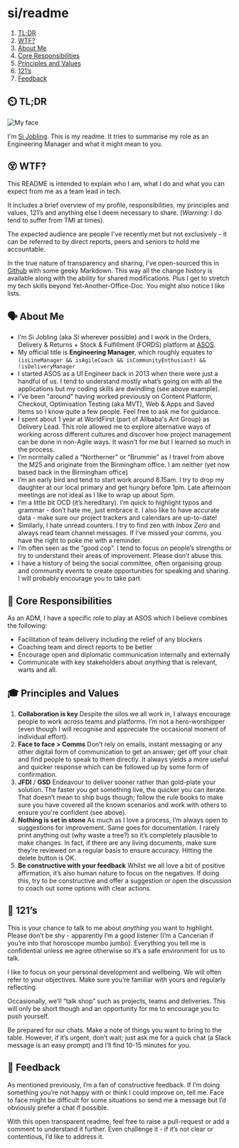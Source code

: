 # si/readme

1. [TL;DR](#-tldr)
2. [WTF?](#-wtf)
3. [About Me](#-about-me)
4. [Core Responsibilities](#-core-responsibilities)
5. [Principles and Values](#-principles-and-values)
6. [121’s](#-121s)
7. [Feedback](#-feedback)

## ⏲️ TL;DR

![My face](https://avatars2.githubusercontent.com/u/26605415?s=460&v=4 "This is my face")

I'm [Si Jobling](https://sijobling.com). This is my readme. It tries to summarise my role as an Engineering Manager and what it might mean to you.

## 😵 WTF?

This README is intended to explain who I am, what I do and what you can expect from me as a team lead in tech.

It includes a brief overview of my profile, responsibilities, my principles and values, 121’s and anything else I deem necessary to share. (_Warning_: I do tend to suffer from TMI at times).

The expected audience are people I've recently met but not exclusively - it can be referred to by direct reports, peers and seniors to hold me accountable. 

In the true nature of transparency and sharing, I’ve open-sourced this in [Github](https://github.com/si/readme) with some geeky Markdown. This way all the change history is available along with the ability for shared modifications. Plus I get to stretch my tech skills beyond Yet-Another-Office-Doc. You might also notice I like lists.

## 🗣️ About Me

* I’m Si Jobling (aka _Si_ wherever possible) and I work in the Orders, Delivery & Returns + Stock & Fulfillment (FORDS) platform at [ASOS](https://github.com/asos).
* My official title is **Engineering Manager**, which roughly equates to
`(isLineManager && isAgileCoach && isCommunityEnthusiast) && !isDeliveryManager`
* I started ASOS as a UI Engineer back in 2013 when there were just a handful of us. I tend to understand mostly what’s going on with all the applications but my coding skills are dwindling (see above example).
* I've been "around" having worked previously on Content Platform, Checkout, Optimisation Testing (aka MVT), Web & Apps and Saved Items so I know quite a few people. Feel free to ask me for guidance.
* I spent about 1 year at WorldFirst (part of Alibaba's Ant Group) as Delivery Lead. This role allowed me to explore alternative ways of working across different cultures and discover how project management can be done in non-Agile ways. It wasn't for me but I learned so much in the process.
* I’m normally called a “Northerner” or “Brummie” as I travel from above the M25 and originate from the Birmingham office. I am neither (yet now based back in the Birmingham office)
* I’m an early bird and tend to start work around 8.15am. I try to drop my daughter at our local primary and get hungry before 1pm. Late afternoon meetings are not ideal as I like to wrap up about 5pm.
* I’m a little bit OCD (it’s hereditary). I’m quick to highlight typos and grammar - don’t hate me, just embrace it. I also like to have accurate data - make sure our project trackers and calendars are up-to-date!
* Similarly, I hate unread counters. I try to find zen with _Inbox Zero_ and always read team channel messages. If I’ve missed your comms, you have the right to poke me with a reminder.
* I’m often seen as the “good cop”. I tend to focus on people’s strengths or try to understand their areas of improvement. Please don’t abuse this.
* I have a history of being the social committee, often organising group and community events to create opportunities for speaking and sharing. I will probably encourage you to take part.

## 💼 Core Responsibilities

As an ADM, I have a specific role to play at ASOS which I believe combines the following:

* Facilitation of team delivery including the relief of any blockers
* Coaching team and direct reports to be better
* Encourage open and diplomatic communication internally and externally
* Communicate with key stakeholders about _anything_ that is relevant, warts and all.

## 🎓 Principles and Values

1. **Collaboration is key**
Despite the silos we all work in, I always encourage people to work across teams and platforms. I’m not a hero-worshipper (even though I will recognise and appreciate the occasional moment of individual effort). 
2. **Face to face > Comms**
Don’t rely on emails, instant messaging or any other digital form of communication to get an answer; get off your chair and find people to speak to them directly. It always yields a more useful and quicker response which can be followed up by some form of confirmation.
3. **JFDI** / **GSD**
Endeavour to deliver sooner rather than gold-plate your solution. The faster you get something live, the quicker you can iterate. That doesn’t mean to ship bugs though; follow the rule books to make sure you have covered all the known scenarios and work with others to ensure you're confident (see above).
4. **Nothing is set in stone**
As much as I love a process, I’m always open to suggestions for improvement. Same goes for documentation. I rarely print anything out (why waste a tree?) so it’s completely plausible to make changes. In fact, if there are any living documents, make sure they’re reviewed on a regular basis to ensure accuracy. Hitting the delete button is OK.
5. **Be constructive with your feedback**
Whilst we all love a bit of positive affirmation, it’s also human nature to focus on the negatives. If doing this, try to be constructive and offer a suggestion or open the discussion to coach out some options with clear actions.

## 👥 121’s

This is your chance to talk to me about _anything_ you want to highlight. Please don’t be shy - apparently I’m a good listener (I’m a Cancerian if you’re into that horoscope mumbo jumbo). Everything you tell me is confidential unless we agree otherwise so it’s a safe environment for us to talk.

I like to focus on your personal development and wellbeing. We will often refer to your objectives. Make sure you’re familiar with yours and regularly reflecting. 

Occasionally, we’ll “talk shop” such as projects, teams and deliveries. This will only be short though and an opportunity for me to encourage you to push yourself.

Be prepared for our chats. Make a note of things you want to bring to the table. However, if it’s urgent, don’t wait; just ask me for a quick chat (a Slack message is an easy prompt) and I’ll find 10-15 minutes for you.

## 💬 Feedback

As mentioned previously, I’m a fan of constructive feedback. If I’m doing something you’re not happy with or think I could improve on, tell me. Face to face might be difficult for some situations so send me a message but I’d obviously prefer a chat if possible.

With this open transparent readme, feel free to raise a pull-request or add a comment to understand it further. Even challenge it - if it’s not clear or contentious, I’d like to address it.
